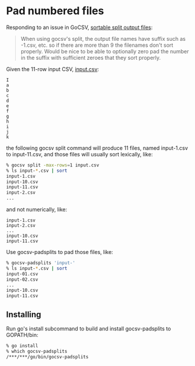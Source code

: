 # Pad numbered files

Responding to an issue in GoCSV, [sortable split output files](https://github.com/aotimme/gocsv/issues/62):

> When using gocsv's split, the output file names have suffix such as -1.csv, etc. so if there are more than 9 the filenames don't sort properly. Would be nice to be able to optionally zero pad the number in the suffix with sufficient zeroes that they sort properly.

Given the 11-row input CSV, [input.csv](./input.csv):

```none
I
a
b
c
d
e
f
g
h
i
j
k
```

the following gocsv split command will produce 11 files, named input-1.csv to input-11.csv, and those files will usually sort lexically, like:

```sh
% gocsv split -max-rows=1 input.csv
% ls input-*.csv | sort
input-1.csv
input-10.csv
input-11.csv
input-2.csv
...
```

and not numerically, like:

```none
input-1.csv
input-2.csv
...
input-10.csv
input-11.csv
```

Use gocsv-padsplits to pad those files, like:

```sh
% gocsv-padsplits 'input-'
% ls input-*.csv | sort
input-01.csv
input-02.csv
...
input-10.csv
input-11.csv
```

## Installing

Run go's install subcommand to build and install gocsv-padsplits to GOPATH/bin:

```sh
% go install
% which gocsv-padsplits
/***/***/go/bin/gocsv-padsplits
```
